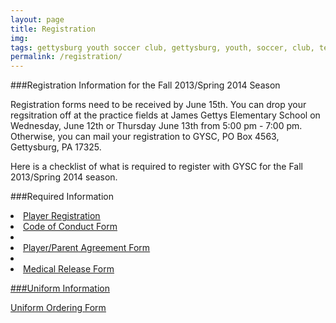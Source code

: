 ```yaml
---
layout: page
title: Registration
img: 
tags: gettysburg youth soccer club, gettysburg, youth, soccer, club, teams, registration
permalink: /registration/
---
```

###Registration Information for the Fall 2013/Spring 2014 Season

Registration forms need to be received by June 15th. You can drop your regsitration off at the practice fields at James Gettys Elementary School on Wednesday, June 12th or Thursday June 13th from 5:00 pm - 7:00 pm. Otherwise, you can mail your registration to GYSC, PO Box 4563, Gettysburg, PA 17325.

Here is a checklist of what is required to register with GYSC for the Fall 2013/Spring 2014 season.

###Required Information

<u/>
<li><a href="https://www.youthleaguesusa.com/epys/13-14/0117/008/Welcome.html">Player Registration</a></li>
<li><a href="https://www.dropbox.com/s/8xz3x9al7lz5vcb/Code%20of%20Conduct-1.pdf">Code of Conduct Form</a><li>
<li><a href="https://www.dropbox.com/s/3si4g9vn0x68eik/GYSC%20Player-Parent%20Agreement.pdf">Player/Parent Agreement Form</a><li>
<li><a href="https://www.dropbox.com/s/7qfdk24zfej4bak/Medical_Release1.pdf">Medical Release Form</a></li>



###Uniform Information

<a href="https://www.dropbox.com/s/e0p9c1mjqz8i36a/Uniform_Order_2013.xlsx">Uniform Ordering Form</a>

